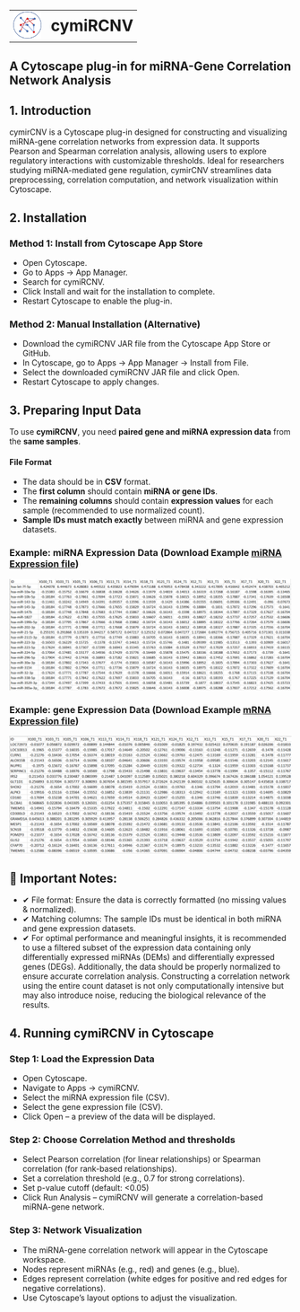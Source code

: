 <table border="0" cellspacing="0" cellpadding="0" style="border-collapse: collapse; border: none;">
  <tr style="border: none;">
    <td style="border: none; padding-right: 10px; vertical-align: middle;">
      <img src="images/logo_cymirCNV.png" alt="cymirCNV Logo" width="50">
    </td>
    <td style="border: none; vertical-align: middle;">
      <h1 style="margin: 0;">cymiRCNV</h1>
    </td>
  </tr>
</table>

## A Cytoscape plug-in for miRNA-Gene Correlation Network Analysis

## 1. Introduction
cymirCNV is a Cytoscape plug-in designed for constructing and visualizing miRNA-gene correlation networks from expression data. It supports Pearson and Spearman correlation analysis, allowing users to explore regulatory interactions with customizable thresholds. Ideal for researchers studying miRNA-mediated gene regulation, cymirCNV streamlines data preprocessing, correlation computation, and network visualization within Cytoscape.

## 2. Installation
### Method 1: Install from Cytoscape App Store
- Open Cytoscape.
- Go to Apps → App Manager.
- Search for cymiRCNV.
- Click Install and wait for the installation to complete.
- Restart Cytoscape to enable the plug-in.
### Method 2: Manual Installation (Alternative)
- Download the cymiRCNV JAR file from the Cytoscape App Store or GitHub.
- In Cytoscape, go to Apps → App Manager → Install from File.
- Select the downloaded cymiRCNV JAR file and click Open.
- Restart Cytoscape to apply changes.

## 3. Preparing Input Data  

To use **cymiRCNV**, you need **paired gene and miRNA expression data** from the **same samples**.  

#### File Format  
- The data should be in **CSV** format.  
- The **first column** should contain **miRNA or gene IDs**.  
- The **remaining columns** should contain **expression values** for each sample (recommended to use normalized count).  
- **Sample IDs must match exactly** between miRNA and gene expression datasets.  

### Example: miRNA Expression Data (Download Example [ miRNA Expression file](example_data/miRNA.csv))

![miRNA](images/dem.png)

### Example: gene Expression Data (Download Example [ mRNA Expression file](example_data/mRNA.csv))
![mRNA](images/deg.png)

## 🚨 Important Notes:
- ✔ File format: Ensure the data is correctly formatted (no missing values & normalized).
- ✔ Matching columns: The sample IDs must be identical in both miRNA and gene expression datasets.
- ✔ For optimal performance and meaningful insights, it is recommended to use a filtered subset of the expression data containing only differentially expressed miRNAs (DEMs) and differentially expressed genes (DEGs). Additionally, the data should be properly normalized to ensure accurate correlation analysis. Constructing a correlation network using the entire count dataset is not only computationally intensive but may also introduce noise, reducing the biological relevance of the results.

## 4. Running cymiRCNV in Cytoscape
### Step 1: Load the Expression Data
- Open Cytoscape.
- Navigate to Apps → cymiRCNV.
- Select the miRNA expression file (CSV).
- Select the gene expression file (CSV).
- Click Open – a preview of the data will be displayed.
### Step 2: Choose Correlation Method and thresholds
- Select Pearson correlation (for linear relationships) or Spearman correlation (for rank-based relationships).
- Set a correlation threshold (e.g., 0.7 for strong correlations).
- Set p-value cutoff (default: <0.05)
- Click Run Analysis – cymiRCNV will generate a correlation-based miRNA-gene network.
### Step 3: Network Visualization
- The miRNA-gene correlation network will appear in the Cytoscape workspace.
- Nodes represent miRNAs (e.g., red) and genes (e.g., blue).
- Edges represent correlation (white edges for positive and red edges for negative correlations).
- Use Cytoscape’s layout options to adjust the visualization.
